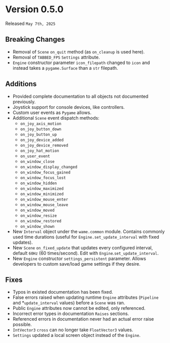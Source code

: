 # Version 0.5.0
Released `May 7th, 2025`

## Breaking Changes
- Removal of `Scene` `on_quit` method (as `on_cleanup` is used here).
- Removal of `TABBED_FPS` `Settings` attribute.
- `Engine` constructor parameter `icon_filepath` changed to `icon` and instead takes a `pygame.Surface` than a `str` filepath.

## Additions
- Provided complete documentation to all objects not documented previously.
- Joystick support for console devices, like controllers.
- Custom user events as `Pygame` allows.
- Additional `Scene` event dispatch methods:
    - `on_joy_axis_motion`
    - `on_joy_button_down`
    - `on_joy_button_up`
    - `on_joy_device_added`
    - `on_joy_device_removed`
    - `on_joy_hat_motion`
    - `on_user_event`
    - `on_window_close`
    - `on_window_display_changed`
    - `on_window_focus_gained`
    - `on_window_focus_lost`
    - `on_window_hidden`
    - `on_window_maximized`
    - `on_window_minimized`
    - `on_window_mouse_enter`
    - `on_window_mouse_leave`
    - `on_window_moved`
    - `on_window_resize`
    - `on_window_restored`
    - `on_window_shown`
- New `Interval` object under the `wame.common` module. Contains commonly used time durations (useful for `Engine.set_update_interval` with fixed updates).
- New `Scene` `on_fixed_update` that updates every configured interval, default `60Hz` (60 times/second). Edit with `Engine`.`set_update_interval`.
- New `Engine` constructor `settings_persistent` parameter. Allows developers to custom save/load game settings if they desire.

## Fixes
- Typos in existed documentation has been fixed.
- False errors raised when updating runtime `Engine` attributes (`Pipeline` and *`update_interval` values) before a `Scene` was ran.
- Public `Engine` attributes now cannot be edited, only referenced.
- Incorrect error types in documentation `Raises` sections.
- Referenced errors in documentation never had an actual error raise possible.
- `IntVector3` `cross` can no longer take `FloatVector3` values.
- `Settings` updated a local screen object instead of the `Engine`.